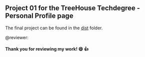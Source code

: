 ## Project 01 for the TreeHouse Techdegree - Personal Profile page

The final project can be found in the [dist](https://github.com/RalphSimon/01-personal_profile_page/tree/master/dist) folder.

@reviewer:
#### Thank you for reviewing my work! :smile: :+1:
